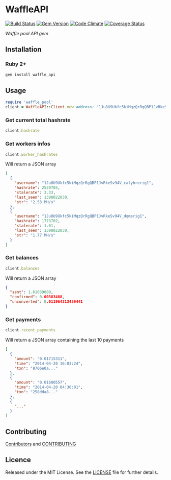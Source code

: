 # WaffleAPI

[![Build Status][travis_img]][travis_url]
[![Gem Version][fury_img]][fury_url]
[![Code Climate][code_climate_img]][code_climate_url]
[![Coverage Status][coveralls_img]][coveralls_url]

_Waffle pool API gem_

## Installation

### Ruby 2+

```ruby
gem install waffle_api
```

## Usage

```ruby
require 'waffle_pool'
client = WaffleAPI::Client.new address: '1Ju8U9Ukfc5kiMqzQrRgQBP1JvRkeSv94V'
```


### Get current total hashrate
```ruby
client.hashrate
```


### Get workers infos

```ruby
client.worker_hashrates
```

Will return a JSON array

```json
[
  {
    "username": "1Ju8U9Ukfc5kiMqzQrRgQBP1JvRkeSv94V_calyhrerig1",
    "hashrate": 2529705,
    "stalerate": 3.33,
    "last_seen": 1398022030,
    "str": "2.53 MH/s"
  },
  {
    "username": "1Ju8U9Ukfc5kiMqzQrRgQBP1JvRkeSv94V_dqmsrig1",
    "hashrate": 1773702,
    "stalerate": 1.61,
    "last_seen": 1398022030,
    "str": "1.77 MH/s"
  }
]
```


### Get balances

```ruby
client.balances
```

Will return a JSON array

```json
{
  "sent": 1.61039009,
  "confirmed": 0.00383488,
  "unconverted": 0.011964213459441
}
```


### Get payments

```ruby
client.recent_payments
```

Will return a JSON array containing the last 10 payments

```json
[
  {
    "amount": "0.01715311",
    "time": "2014-04-20 16:03:24",
    "txn": "8706e0a..."
  },
  {
    "amount": "0.01600557",
    "time": "2014-04-20 04:36:01",
    "txn": "258dda8..."
  },
  {
    "..."
  }
]
```


## Contributing

[Contributors](https://github.com/Calyhre/waffle_api/graphs/contributors) and [CONTRIBUTING](https://github.com/Calyhre/waffle_api/blob/master/CONTRIBUTING.md)

## Licence

Released under the MIT License. See the [LICENSE](https://github.com/Calyhre/waffle_api/blob/master/LICENSE.md) file for further details.

[travis_img]: https://travis-ci.org/Calyhre/waffle_api.png?branch=master
[travis_url]: https://travis-ci.org/Calyhre/waffle_api
[fury_img]: https://badge.fury.io/rb/waffle_api.png
[fury_url]: http://badge.fury.io/rb/waffle_api
[code_climate_img]: https://codeclimate.com/github/Calyhre/waffle_api.png
[code_climate_url]: https://codeclimate.com/github/Calyhre/waffle_api
[coveralls_img]: https://coveralls.io/repos/Calyhre/waffle_api/badge.png?branch=master
[coveralls_url]: https://coveralls.io/r/Calyhre/waffle_api?branch=master
